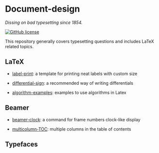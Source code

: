 # Document-design

*Dissing on bad typesetting since 1854.*

[![GitHub license](https://img.shields.io/badge/licence-MIT-blue.svg)](https://github.com/texstremists/Document-design/blob/master/LICENSE)

This repository generally covers typesetting questions and includes LaTeX related topics.

## LaTeX

- [label-print](https://github.com/texstremists/Document-design/tree/master/Latex/labelPrint): a template for printing neat labels with custom size

- [differential-sign](https://github.com/texstremists/Document-design/blob/master/Latex/differentialSign.tex): a recommended way of writing differentials

- [algorithm-examples](https://github.com/texstremists/Document-design/blob/master/Latex/algorithmExamples.tex): examples to use algorithms in Latex



## Beamer

- [beamer-clock](https://github.com/texstremists/Document-design/blob/master/Beamer/beamer-clock/beamerClock.md): a command for frame numbers clock-like display

- [multicolumn-TOC](https://github.com/texstremists/Document-design/blob/master/Beamer/multicolumnTOC.tex): multiple columns in the table of contents



## Typefaces